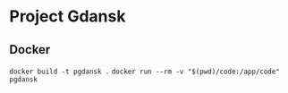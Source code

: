 # Project Gdansk

## Docker

`docker build -t pgdansk .`
`docker run --rm -v "$(pwd)/code:/app/code" pgdansk`
